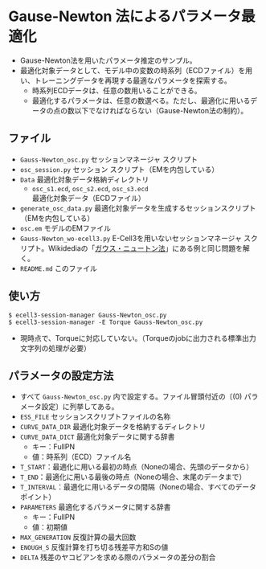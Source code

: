 Gause-Newton 法によるパラメータ最適化
==================================

- Gause-Newton法を用いたパラメータ推定のサンプル。
- 最適化対象データとして、モデル中の変数の時系列（ECDファイル）を用い、トレーニングデータを再現する最適なパラメータを探索する。
  - 時系列ECDデータは、任意の数用いることができる。
  - 最適化するパラメータは、任意の数選べる。ただし、最適化に用いるデータの点の数以下でなければならない（Gause-Newton法の制約）。

ファイル
--------
- `Gauss-Newton_osc.py`  セッションマネージャ スクリプト
- `osc_session.py`  セッション スクリプト（EMを内包している）
- `Data`  最適化対象データ格納ディレクトリ
  - `osc_s1.ecd`, `osc_s2.ecd`, `osc_s3.ecd`  最適化対象データ（ECDファイル）
- `generate_osc_data.py`  最適化対象データを生成するセッションスクリプト（EMを内包している）
- `osc.em`  モデルのEMファイル
- `Gauss-Newton_wo-ecell3.py`  E-Cell3を用いないセッションマネージャ スクリプト。Wikidediaの「[ガウス・ニュートン法](https://ja.wikipedia.org/wiki/ガウス・ニュートン法)」にある例と同じ問題を解く。
- `README.md`  このファイル


使い方
--------
```
$ ecell3-session-manager Gauss-Newton_osc.py
$ ecell3-session-manager -E Torque Gauss-Newton_osc.py
```

- 現時点で、Torqueに対応していない。（Torqueのjobに出力される標準出力文字列の処理が必要）


パラメータの設定方法
------------------
- すべて `Gauss-Newton_osc.py` 内で設定する。ファイル冒頭付近の〔(0) パラメータ設定〕に列挙してある。
- `ESS_FILE`  セッションスクリプトファイルの名称
- `CURVE_DATA_DIR`  最適化対象データを格納するディレクトリ
- `CURVE_DATA_DICT`  最適化対象データに関する辞書
  - キー：FullPN
  - 値：時系列（ECD）ファイル名
- `T_START`：最適化に用いる最初の時点（Noneの場合、先頭のデータから）
- `T_END`：最適化に用いる最後の時点（Noneの場合、末尾のデータまで）
- `T_INTERVAL`：最適化に用いるデータの間隔（Noneの場合、すべてのデータポイント）
- `PARAMETERS`  最適化するパラメータに関する辞書
  - キー：FullPN
  - 値：初期値
- `MAX_GENERATION`  反復計算の最大回数
- `ENOUGH_S`  反復計算を打ち切る残差平方和Sの値
- `DELTA`  残差のヤコビアンを求める際のパラメータの差分の割合
